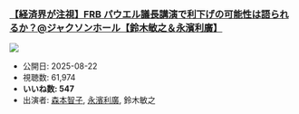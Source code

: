 ### [【経済界が注視】FRB パウエル議長講演で利下げの可能性は語られるか？@ジャクソンホール【鈴⽊敏之＆永濱利廣】](https://www.youtube.com/watch?v=qAJcS4ZR_Lg)
[![](https://img.youtube.com/vi/qAJcS4ZR_Lg/sddefault.jpg)](https://www.youtube.com/watch?v=qAJcS4ZR_Lg)
-   公開日: 2025-08-22
-   視聴数: 61,974
-   **いいね数: 547**
-   出演者: [森本智子](/rehacq_fan/people/森本智子 "wikilink"), [永濱利廣](/rehacq_fan/people/永濱利廣 "wikilink"), 鈴⽊敏之
